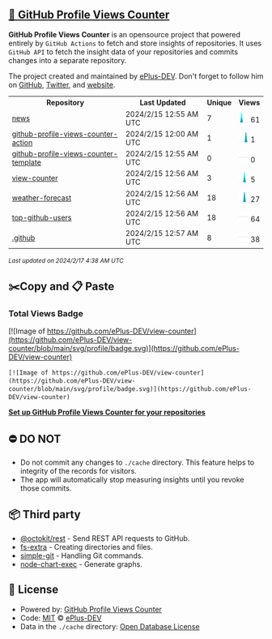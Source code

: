 ## [🚀 GitHub Profile Views Counter](https://github.com/ePlus-DEV/github-profile-views-counter-template)
**GitHub Profile Views Counter** is an opensource project that powered entirely by  `GitHub Actions` to fetch and store insights of repositories.
It uses `GitHub API` to fetch the insight data of your repositories and commits changes into a separate repository.

The project created and maintained by [ePlus-DEV](https://github.com/ePlus-DEV). Don't forget to follow him on [GitHub](https://github.com/ePlus-DEV), [Twitter](https://twitter.com/david_nguyen94), and [website](https://eplus.dev/).

<table>
	<tr>
		<th>
			Repository
		</th>
		<th>
			Last Updated
		</th>
		<th>
			Unique
		</th>
		<th>
			Views
		</th>
	</tr>
	<tr>
		<td>
			<a href="https://github.com/ePlus-DEV/view-counter/tree/main/readme/745030381/week.md">
				news
			</a>
		</td>
		<td>
			2024/2/15 12:55 AM UTC
		</td>
		<td>
			7
		</td>
		<td>
			<img alt="Response time graph" src="https://github.com/ePlus-DEV/view-counter/raw/main/graph/745030381/small/week.png" height="20"> 61
		</td>
	</tr>
	<tr>
		<td>
			<a href="https://github.com/ePlus-DEV/view-counter/tree/main/readme/749627856/week.md">
				github-profile-views-counter-action
			</a>
		</td>
		<td>
			2024/2/15 12:00 AM UTC
		</td>
		<td>
			1
		</td>
		<td>
			<img alt="Response time graph" src="https://github.com/ePlus-DEV/view-counter/raw/main/graph/749627856/small/week.png" height="20"> 1
		</td>
	</tr>
	<tr>
		<td>
			<a href="https://github.com/ePlus-DEV/view-counter/tree/main/readme/749706189/week.md">
				github-profile-views-counter-template
			</a>
		</td>
		<td>
			2024/2/15 12:55 AM UTC
		</td>
		<td>
			0
		</td>
		<td>
			<img alt="Response time graph" src="https://github.com/ePlus-DEV/view-counter/raw/main/graph/749706189/small/week.png" height="20"> 0
		</td>
	</tr>
	<tr>
		<td>
			<a href="https://github.com/ePlus-DEV/view-counter/tree/main/readme/749818534/week.md">
				view-counter
			</a>
		</td>
		<td>
			2024/2/15 12:56 AM UTC
		</td>
		<td>
			3
		</td>
		<td>
			<img alt="Response time graph" src="https://github.com/ePlus-DEV/view-counter/raw/main/graph/749818534/small/week.png" height="20"> 5
		</td>
	</tr>
	<tr>
		<td>
			<a href="https://github.com/ePlus-DEV/view-counter/tree/main/readme/691005143/week.md">
				weather-forecast
			</a>
		</td>
		<td>
			2024/2/15 12:56 AM UTC
		</td>
		<td>
			18
		</td>
		<td>
			<img alt="Response time graph" src="https://github.com/ePlus-DEV/view-counter/raw/main/graph/691005143/small/week.png" height="20"> 27
		</td>
	</tr>
	<tr>
		<td>
			<a href="https://github.com/ePlus-DEV/view-counter/tree/main/readme/749591754/week.md">
				top-github-users
			</a>
		</td>
		<td>
			2024/2/15 12:56 AM UTC
		</td>
		<td>
			18
		</td>
		<td>
			<img alt="Response time graph" src="https://github.com/ePlus-DEV/view-counter/raw/main/graph/749591754/small/week.png" height="20"> 64
		</td>
	</tr>
	<tr>
		<td>
			<a href="https://github.com/ePlus-DEV/view-counter/tree/main/readme/685088620/week.md">
				.github
			</a>
		</td>
		<td>
			2024/2/15 12:57 AM UTC
		</td>
		<td>
			8
		</td>
		<td>
			<img alt="Response time graph" src="https://github.com/ePlus-DEV/view-counter/raw/main/graph/685088620/small/week.png" height="20"> 38
		</td>
	</tr>
</table>

<small><i>Last updated on 2024/2/17 4:38 AM UTC</i></small>

## ✂️Copy and 📋 Paste
### Total Views Badge
[![Image of https://github.com/ePlus-DEV/view-counter](https://github.com/ePlus-DEV/view-counter/blob/main/svg/profile/badge.svg)](https://github.com/ePlus-DEV/view-counter)

```readme
[![Image of https://github.com/ePlus-DEV/view-counter](https://github.com/ePlus-DEV/view-counter/blob/main/svg/profile/badge.svg)](https://github.com/ePlus-DEV/view-counter)
```
[**Set up GitHub Profile Views Counter for your repositories**](https://github.com/ePlus-DEV/github-profile-views-counter-template)
## ⛔ DO NOT
- Do not commit any changes to `./cache` directory. This feature helps to integrity of the records for visitors.
- The app will automatically stop measuring insights until you revoke those commits.
## 📦 Third party

- [@octokit/rest](https://www.npmjs.com/package/@octokit/rest) - Send REST API requests to GitHub.
- [fs-extra](https://www.npmjs.com/package/fs-extra) - Creating directories and files.
- [simple-git](https://www.npmjs.com/package/simple-git) - Handling Git commands.
- [node-chart-exec](https://www.npmjs.com/package/node-chart-exec) - Generate graphs.
## 📄 License
- Powered by: [GitHub Profile Views Counter](https://github.com/ePlus-DEV/github-profile-views-counter-template)
- Code: [MIT](./LICENSE) © [ePlus-DEV](https://github.com/ePlus-DEV)
- Data in the `./cache` directory: [Open Database License](https://opendatacommons.org/licenses/odbl/1-0/)